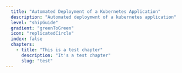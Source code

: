 ```yaml
---
  title: "Automated Deployment of a Kubernetes Application"
  description: "Automated deploymwnt of a kubernetes application"
  level: "shipGuide"
  gradient: "greenToGreen"
  icon: "replicatedCircle"
  index: false
  chapters:
    - title: "This is a test chapter"
      description: "It's a test chapter"
      slug: "test"
---
```

